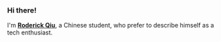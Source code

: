 ### Hi there!

I'm [**Roderick Qiu**](https://r-q.name), a Chinese student, who prefer to describe himself as a tech enthusiast.
